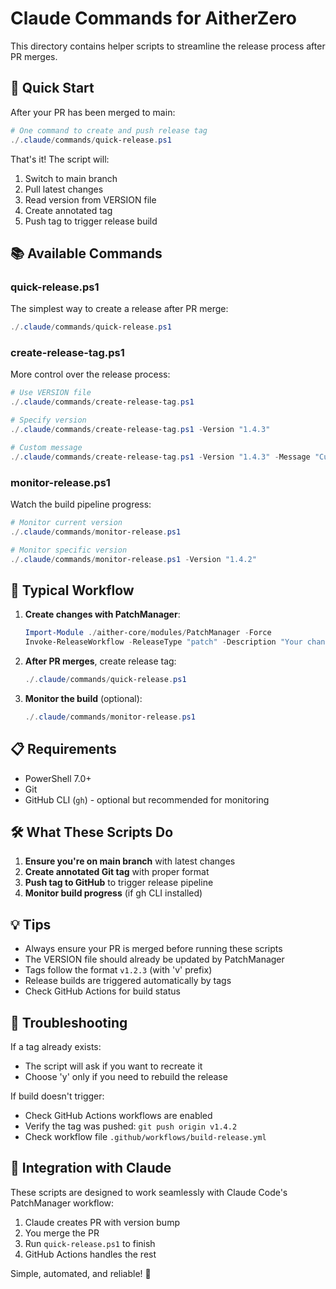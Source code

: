 # Claude Commands for AitherZero

This directory contains helper scripts to streamline the release process after PR merges.

## 🚀 Quick Start

After your PR has been merged to main:

```powershell
# One command to create and push release tag
./.claude/commands/quick-release.ps1
```

That's it! The script will:
1. Switch to main branch
2. Pull latest changes
3. Read version from VERSION file
4. Create annotated tag
5. Push tag to trigger release build

## 📚 Available Commands

### quick-release.ps1
The simplest way to create a release after PR merge:
```powershell
./.claude/commands/quick-release.ps1
```

### create-release-tag.ps1
More control over the release process:
```powershell
# Use VERSION file
./.claude/commands/create-release-tag.ps1

# Specify version
./.claude/commands/create-release-tag.ps1 -Version "1.4.3"

# Custom message
./.claude/commands/create-release-tag.ps1 -Version "1.4.3" -Message "Custom release notes"
```

### monitor-release.ps1
Watch the build pipeline progress:
```powershell
# Monitor current version
./.claude/commands/monitor-release.ps1

# Monitor specific version
./.claude/commands/monitor-release.ps1 -Version "1.4.2"
```

## 🔄 Typical Workflow

1. **Create changes with PatchManager**:
   ```powershell
   Import-Module ./aither-core/modules/PatchManager -Force
   Invoke-ReleaseWorkflow -ReleaseType "patch" -Description "Your changes"
   ```

2. **After PR merges**, create release tag:
   ```powershell
   ./.claude/commands/quick-release.ps1
   ```

3. **Monitor the build** (optional):
   ```powershell
   ./.claude/commands/monitor-release.ps1
   ```

## 📋 Requirements

- PowerShell 7.0+
- Git
- GitHub CLI (`gh`) - optional but recommended for monitoring

## 🛠️ What These Scripts Do

1. **Ensure you're on main branch** with latest changes
2. **Create annotated Git tag** with proper format
3. **Push tag to GitHub** to trigger release pipeline
4. **Monitor build progress** (if gh CLI installed)

## 💡 Tips

- Always ensure your PR is merged before running these scripts
- The VERSION file should already be updated by PatchManager
- Tags follow the format `v1.2.3` (with 'v' prefix)
- Release builds are triggered automatically by tags
- Check GitHub Actions for build status

## 🚨 Troubleshooting

If a tag already exists:
- The script will ask if you want to recreate it
- Choose 'y' only if you need to rebuild the release

If build doesn't trigger:
- Check GitHub Actions workflows are enabled
- Verify the tag was pushed: `git push origin v1.4.2`
- Check workflow file `.github/workflows/build-release.yml`

## 🤖 Integration with Claude

These scripts are designed to work seamlessly with Claude Code's PatchManager workflow:

1. Claude creates PR with version bump
2. You merge the PR
3. Run `quick-release.ps1` to finish
4. GitHub Actions handles the rest

Simple, automated, and reliable! 🎉